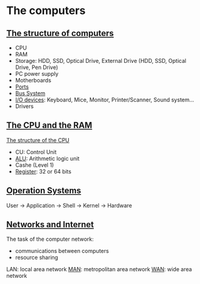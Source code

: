 # The computers

## [The structure of computers](https://www.youtube.com/watch?v=3dF45t749sE)

* CPU
* RAM
* Storage: HDD, SSD, Optical Drive, External Drive (HDD, SSD, Optical Drive, Pen Drive)
* PC power supply
* Motherboards
* [Ports](https://asmed.com/comptia-a-pc-expansion-slots/)
* [Bus System](https://informatika.gtportal.eu/?f0=szamitogep_17)
* [I/O devices](https://en.wikipedia.org/wiki/Input/output): Keyboard, Mice, Monitor, Printer/Scanner, Sound system...
* Drivers 

## [The CPU and the RAM](https://www.youtube.com/watch?v=0E-louNT7ic)

[The structure of the CPU](https://en.wikipedia.org/wiki/Central_processing_unit#Structure_and_implementation)
* CU: Control Unit
* [ALU](https://en.wikipedia.org/wiki/Arithmetic_logic_unit): Arithmetic logic unit
* Cashe (Level 1)
* [Register](https://en.wikipedia.org/wiki/Processor_register): 32 or 64 bits 

## [Operation Systems](https://www.youtube.com/watch?v=iUwk1u_XcUs)

User -> Application -> Shell -> Kernel -> Hardware

## [Networks and Internet](https://www.youtube.com/watch?v=hmYT6HAUKAg)

The task of the computer network:
* communications between computers
* resource sharing

LAN: local area network
[MAN](https://www.cloudflare.com/learning/network-layer/what-is-a-metropolitan-area-network/): metropolitan area network
[WAN](https://en.wikipedia.org/wiki/Wide_area_network): wide area network
